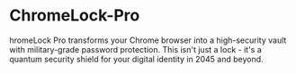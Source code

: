 # ChromeLock-Pro
hromeLock Pro transforms your Chrome browser into a high-security vault with military-grade password protection. This isn't just a lock - it's a quantum security shield for your digital identity in 2045 and beyond.
